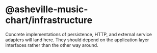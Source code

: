 # @asheville-music-chart/infrastructure

Concrete implementations of persistence, HTTP, and external service adapters will land here.
They should depend on the application layer interfaces rather than the other way around.
